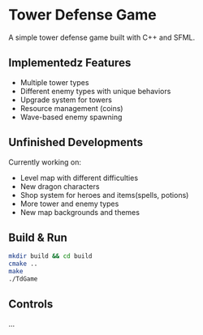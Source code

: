 # Tower Defense Game

A simple tower defense game built with C++ and SFML.

## Implementedz Features
- Multiple tower types 
- Different enemy types with unique behaviors
- Upgrade system for towers
- Resource management (coins)
- Wave-based enemy spawning

## Unfinished Developments
Currently working on:
- Level map with different difficulties
- New dragon characters
- Shop system for heroes and items(spells, potions)
- More tower and enemy types
- New map backgrounds and themes

## Build & Run
```bash
mkdir build && cd build
cmake ..
make
./TdGame
```

## Controls
...

